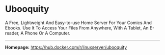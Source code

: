 # Ubooquity

A Free, Lightweight And Easy-to-use Home Server For Your Comics And Ebooks. Use It To Access Your Files From Anywhere, With A Tablet, An E-reader, A Phone Or A Computer.

---

**Homepage:** https://hub.docker.com/r/linuxserver/ubooquity